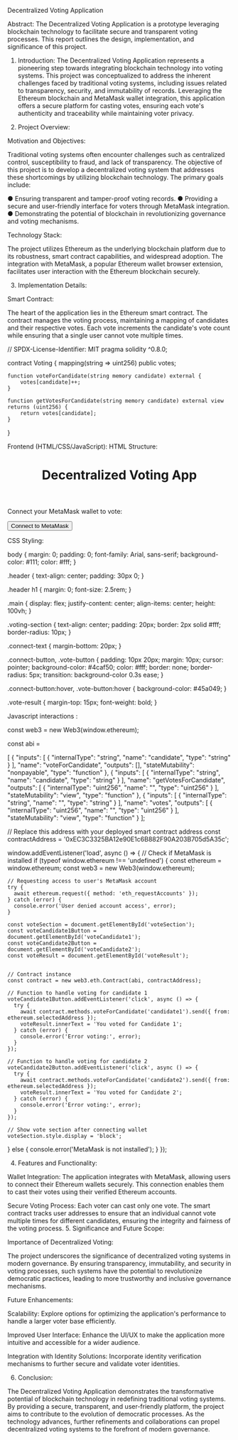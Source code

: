 Decentralized Voting Application

Abstract:
The Decentralized Voting Application is a prototype leveraging blockchain technology to facilitate secure and transparent voting processes. This report outlines the design, implementation, and significance of this project.

1. Introduction:
The Decentralized Voting Application represents a pioneering step towards integrating blockchain technology into voting systems. This project was conceptualized to address the inherent challenges faced by traditional voting systems, including issues related to transparency, security, and immutability of records. Leveraging the Ethereum blockchain and MetaMask wallet integration, this application offers a secure platform for casting votes, ensuring each vote's authenticity and traceability while maintaining voter privacy.

2. Project Overview:

Motivation and Objectives:

Traditional voting systems often encounter challenges such as centralized control, susceptibility to fraud, and lack of transparency. The objective of this project is to develop a decentralized voting system that addresses these shortcomings by utilizing blockchain technology. The primary goals include:

●	Ensuring transparent and tamper-proof voting records.
●	Providing a secure and user-friendly interface for voters through MetaMask integration.
●	Demonstrating the potential of blockchain in revolutionizing governance and voting mechanisms.







Technology Stack:

The project utilizes Ethereum as the underlying blockchain platform due to its robustness, smart contract capabilities, and widespread adoption. The integration with MetaMask, a popular Ethereum wallet browser extension, facilitates user interaction with the Ethereum blockchain securely.


3. Implementation Details:

Smart Contract:

The heart of the application lies in the Ethereum smart contract. The contract manages the voting process, maintaining a mapping of candidates and their respective votes. Each vote increments the candidate's vote count while ensuring that a single user cannot vote multiple times.

// SPDX-License-Identifier: MIT
pragma solidity ^0.8.0;

contract Voting {
    mapping(string => uint256) public votes;

    function voteForCandidate(string memory candidate) external {
        votes[candidate]++;
    }

    function getVotesForCandidate(string memory candidate) external view returns (uint256) {
        return votes[candidate];
    }
}


Frontend (HTML/CSS/JavaScript):
HTML Structure:


<!DOCTYPE html>
<html lang="en">
<head>
  <meta charset="UTF-8">
  <title>Decentralized Voting App</title>
  <link rel="stylesheet" href="styles.css">
</head>
<body>
  <div id="app">
    <header class="header">
      <h1>Decentralized Voting App</h1>
    </header>
    <main class="main">
      <section class="voting-section">
        <p class="connect-text">Connect your MetaMask wallet to vote:</p>
        <button id="connectWallet" class="connect-button">Connect to MetaMask</button>
        <div class="vote-buttons" id="voteSection" style="display: none;">
          <h2>Vote for a Candidate:</h2>
          <button id="voteCandidate1" class="vote-button">Candidate 1</button>
          <button id="voteCandidate2" class="vote-button">Candidate 2</button>
          <p id="voteResult" class="vote-result"></p>
        </div>
      </section>
    </main>
  </div>

  <script src="https://cdn.jsdelivr.net/npm/web3@1.5.3/dist/web3.min.js"></script>
  <script src="script.js"></script>
</body>
</html>





CSS Styling:

body {
    margin: 0;
    padding: 0;
    font-family: Arial, sans-serif;
    background-color: #111;
    color: #fff;
  }
 
  .header {
    text-align: center;
    padding: 30px 0;
  }
 
  .header h1 {
    margin: 0;
    font-size: 2.5rem;
  }
 
  .main {
    display: flex;
    justify-content: center;
    align-items: center;
    height: 100vh;
  }
 
  .voting-section {
    text-align: center;
    padding: 20px;
    border: 2px solid #fff;
    border-radius: 10px;
  }
 
  .connect-text {
    margin-bottom: 20px;
  }
 
  .connect-button, .vote-button {
    padding: 10px 20px;
    margin: 10px;
    cursor: pointer;
    background-color: #4caf50;
    color: #fff;
    border: none;
    border-radius: 5px;
    transition: background-color 0.3s ease;
  }
 
  .connect-button:hover, .vote-button:hover {
    background-color: #45a049;
  }
 
  .vote-result {
    margin-top: 15px;
    font-weight: bold;
  }
 


Javascript interactions : 


const web3 = new Web3(window.ethereum);


const abi =

  [
    {
      "inputs": [
        {
          "internalType": "string",
          "name": "candidate",
          "type": "string"
        }
      ],
      "name": "voteForCandidate",
      "outputs": [],
      "stateMutability": "nonpayable",
      "type": "function"
    },
    {
      "inputs": [
        {
          "internalType": "string",
          "name": "candidate",
          "type": "string"
        }
      ],
      "name": "getVotesForCandidate",
      "outputs": [
        {
          "internalType": "uint256",
          "name": "",
          "type": "uint256"
        }
      ],
      "stateMutability": "view",
      "type": "function"
    },
    {
      "inputs": [
        {
          "internalType": "string",
          "name": "",
          "type": "string"
        }
      ],
      "name": "votes",
      "outputs": [
        {
          "internalType": "uint256",
          "name": "",
          "type": "uint256"
        }
      ],
      "stateMutability": "view",
      "type": "function"
    }
  ];





// Replace this address with your deployed smart contract address
const contractAddress = '0xEC3C3325BA12e90E1c6B882F90A203B705d5A35c';

window.addEventListener('load', async () => {
  // Check if MetaMask is installed
  if (typeof window.ethereum !== 'undefined') {
    const ethereum = window.ethereum;
    const web3 = new Web3(window.ethereum);

    // Requesting access to user's MetaMask account
    try {
      await ethereum.request({ method: 'eth_requestAccounts' });
    } catch (error) {
      console.error('User denied account access', error);
    }

    const voteSection = document.getElementById('voteSection');
    const voteCandidate1Button = document.getElementById('voteCandidate1');
    const voteCandidate2Button = document.getElementById('voteCandidate2');
    const voteResult = document.getElementById('voteResult');


    // Contract instance
    const contract = new web3.eth.Contract(abi, contractAddress);

    // Function to handle voting for candidate 1
    voteCandidate1Button.addEventListener('click', async () => {
      try {
        await contract.methods.voteForCandidate('candidate1').send({ from: ethereum.selectedAddress });
        voteResult.innerText = 'You voted for Candidate 1';
      } catch (error) {
        console.error('Error voting:', error);
      }
    });

    // Function to handle voting for candidate 2
    voteCandidate2Button.addEventListener('click', async () => {
      try {
        await contract.methods.voteForCandidate('candidate2').send({ from: ethereum.selectedAddress });
        voteResult.innerText = 'You voted for Candidate 2';
      } catch (error) {
        console.error('Error voting:', error);
      }
    });

    // Show vote section after connecting wallet
    voteSection.style.display = 'block';
  } else {
    console.error('MetaMask is not installed');
  }
});




4. Features and Functionality:

Wallet Integration:
The application integrates with MetaMask, allowing users to connect their Ethereum wallets securely. This connection enables them to cast their votes using their verified Ethereum accounts.


Secure Voting Process:
Each voter can cast only one vote. The smart contract tracks user addresses to ensure that an individual cannot vote multiple times for different candidates, ensuring the integrity and fairness of the voting process.
5. Significance and Future Scope:

Importance of Decentralized Voting:

The project underscores the significance of decentralized voting systems in modern governance. By ensuring transparency, immutability, and security in voting processes, such systems have the potential to revolutionize democratic practices, leading to more trustworthy and inclusive governance mechanisms.

Future Enhancements:

Scalability: Explore options for optimizing the application's performance to handle a larger voter base efficiently.

Improved User Interface: Enhance the UI/UX to make the application more intuitive and accessible for a wider audience.

Integration with Identity Solutions: Incorporate identity verification mechanisms to further secure and validate voter identities.

6. Conclusion:

The Decentralized Voting Application demonstrates the transformative potential of blockchain technology in redefining traditional voting systems. By providing a secure, transparent, and user-friendly platform, the project aims to contribute to the evolution of democratic processes. As the technology advances, further refinements and collaborations can propel decentralized voting systems to the forefront of modern governance.
